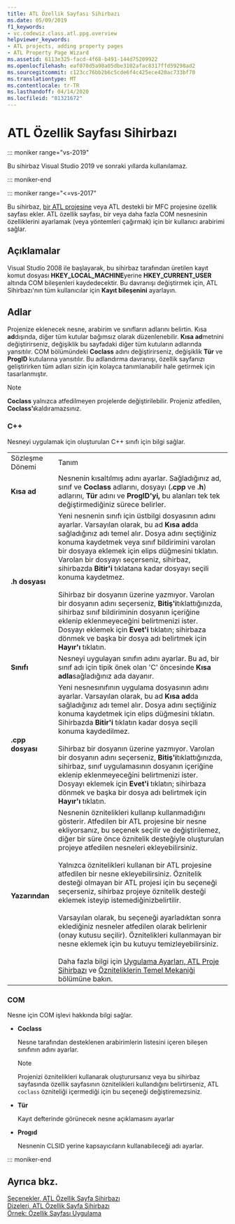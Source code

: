 ```yaml
---
title: ATL Özellik Sayfası Sihirbazı
ms.date: 05/09/2019
f1_keywords:
- vc.codewiz.class.atl.ppg.overview
helpviewer_keywords:
- ATL projects, adding property pages
- ATL Property Page Wizard
ms.assetid: 6113e325-facd-4f68-b491-144d75209922
ms.openlocfilehash: eaf070d5a98a05dbe3102afac8317ffd59298ad2
ms.sourcegitcommit: c123cc76bb2b6c5cde6f4c425ece420ac733bf70
ms.translationtype: MT
ms.contentlocale: tr-TR
ms.lasthandoff: 04/14/2020
ms.locfileid: "81321672"
---
```

# <a name="atl-property-page-wizard"></a>ATL Özellik Sayfası Sihirbazı

::: moniker range="vs-2019"

Bu sihirbaz Visual Studio 2019 ve sonraki yıllarda kullanılamaz.

::: moniker-end

::: moniker range="<=vs-2017"

Bu sihirbaz, [bir ATL projesine](../../atl/reference/adding-an-atl-property-page.md) veya ATL destekli bir MFC projesine özellik sayfası ekler. ATL özellik sayfası, bir veya daha fazla COM nesnesinin özelliklerini ayarlamak (veya yöntemleri çağırmak) için bir kullanıcı arabirimi sağlar.

## <a name="remarks"></a>Açıklamalar

Visual Studio 2008 ile başlayarak, bu sihirbaz tarafından üretilen kayıt komut dosyası **HKEY_LOCAL_MACHINE**yerine **HKEY_CURRENT_USER** altında COM bileşenleri kaydedecektir. Bu davranışı değiştirmek için, ATL Sihirbazı'nın tüm kullanıcılar için **Kayıt bileşenini** ayarlayın.

## <a name="names"></a>Adlar

Projenize eklenecek nesne, arabirim ve sınıfların adlarını belirtin. Kısa **ad**dışında, diğer tüm kutular bağımsız olarak düzenlenebilir. **Kısa ad**metnini değiştirirseniz, değişiklik bu sayfadaki diğer tüm kutuların adlarında yansıtılır. COM bölümündeki **Coclass** adını değiştirirseniz, değişiklik **Tür** ve **ProgID** kutularına yansıtılır. Bu adlandırma davranışı, özellik sayfanızı geliştirirken tüm adları sizin için kolayca tanımlanabilir hale getirmek için tasarlanmıştır.

> [!NOTE]
> **Coclass** yalnızca atfedilmeyen projelerde değiştirilebilir. Projeniz atfedilen, **Coclass'ı**kaldıramazsınız.

### <a name="c"></a>C++

Nesneyi uygulamak için oluşturulan C++ sınıfı için bilgi sağlar.

|||
|-|-|
|Sözleşme Dönemi|Tanım|
|**Kısa ad**|Nesnenin kısaltılmış adını ayarlar. Sağladığınız ad, sınıf ve **Coclass** adlarını, dosyayı (**.cpp** ve **.h**) adlarını, **Tür** adını ve **ProgID'yi,** bu alanları tek tek değiştirmediğiniz sürece belirler.|
|**.h dosyası**|Yeni nesnenin sınıfı için üstbilgi dosyasının adını ayarlar. Varsayılan olarak, bu ad **Kısa ad**da sağladığınız adı temel alır. Dosya adını seçtiğiniz konuma kaydetmek veya sınıf bildirimini varolan bir dosyaya eklemek için elips düğmesini tıklatın. Varolan bir dosyayı seçerseniz, sihirbaz, sihirbazda **Bitir'i** tıklatana kadar dosyayı seçili konuma kaydetmez.<br /><br /> Sihirbaz bir dosyanın üzerine yazmıyor. Varolan bir dosyanın adını seçerseniz, **Bitiş'i**tıklattığınızda, sihirbaz sınıf bildiriminin dosyanın içeriğine eklenip eklenmeyeceğini belirtmenizi ister. Dosyayı eklemek için **Evet'i** tıklatın; sihirbaza dönmek ve başka bir dosya adı belirtmek için **Hayır'ı** tıklatın.|
|**Sınıfı**|Nesneyi uygulayan sınıfın adını ayarlar. Bu ad, bir sınıf adı için tipik önek olan 'C' öncesinde **Kısa adla**sağladığınız ada dayanır.|
|**.cpp dosyası**|Yeni nesnesınıfının uygulama dosyasının adını ayarlar. Varsayılan olarak, bu ad **Kısa ad**da sağladığınız adı temel alır. Dosya adını seçtiğiniz konuma kaydetmek için elips düğmesini tıklatın. Sihirbazda **Bitir'i** tıklatın kadar dosya seçili konuma kaydedilmez.<br /><br /> Sihirbaz bir dosyanın üzerine yazmıyor. Varolan bir dosyanın adını seçerseniz, **Bitiş'i**tıklattığınızda, sihirbaz, sınıf uygulamasının dosyanın içeriğine eklenip eklenmeyeceğini belirtmenizi ister. Dosyayı eklemek için **Evet'i** tıklatın; sihirbaza dönmek ve başka bir dosya adı belirtmek için **Hayır'ı** tıklatın.|
|**Yazarından**|Nesnenin öznitelikleri kullanıp kullanmadığını gösterir. Atfedilen bir ATL projesine bir nesne ekliyorsanız, bu seçenek seçilir ve değiştirilemez, diğer bir süre önce öznitelik desteğiyle oluşturulan projeye atfedilen nesneleri ekleyebilirsiniz.<br /><br /> Yalnızca öznitelikleri kullanan bir ATL projesine atfedilen bir nesne ekleyebilirsiniz. Öznitelik desteği olmayan bir ATL projesi için bu seçeneği seçerseniz, sihirbaz projeye öznitelik desteği eklemek isteyip istemediğinizbelirtilir.<br /><br /> Varsayılan olarak, bu seçeneği ayarladıktan sonra eklediğiniz nesneler atfedilen olarak belirlenir (onay kutusu seçilir). Öznitelikleri kullanmayan bir nesne eklemek için bu kutuyu temizleyebilirsiniz.<br /><br /> Daha fazla bilgi için [Uygulama Ayarları, ATL Proje Sihirbazı](../../atl/reference/application-settings-atl-project-wizard.md) ve [Özniteliklerin Temel Mekaniği](../../windows/basic-mechanics-of-attributes.md) bölümüne bakın.|

### <a name="com"></a>COM

Nesne için COM işlevi hakkında bilgi sağlar.

- **Coclass**

   Nesne tarafından desteklenen arabirimlerin listesini içeren bileşen sınıfının adını ayarlar.

   > [!NOTE]
   > Projenizi öznitelikleri kullanarak oluşturursanız veya bu sihirbaz sayfasında özellik sayfasının öznitelikleri kullandığını belirtirseniz, ATL `coclass` özniteliği içermediği için bu seçeneği değiştiremezsiniz.

- **Tür**

   Kayıt defterinde görünecek nesne açıklamasını ayarlar

- **Progıd**

   Nesnenin CLSID yerine kapsayıcıların kullanabileceği adı ayarlar.

::: moniker-end

## <a name="see-also"></a>Ayrıca bkz.

[Seçenekler, ATL Özellik Sayfa Sihirbazı](../../atl/reference/options-atl-property-page-wizard.md)<br/>
[Dizeleri, ATL Özellik Sayfa Sihirbazı](../../atl/reference/strings-atl-property-page-wizard.md)<br/>
[Örnek: Özellik Sayfası Uygulama](../../atl/example-implementing-a-property-page.md)
